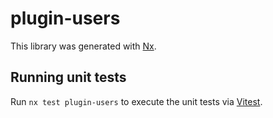 # plugin-users

This library was generated with [Nx](https://nx.dev).

## Running unit tests

Run `nx test plugin-users` to execute the unit tests via [Vitest](https://vitest.dev/).
